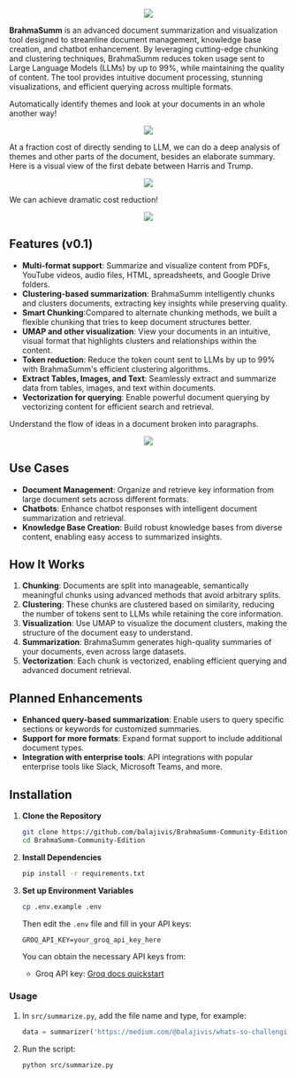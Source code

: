 
<p align="center">
  <img src="images/full_logo.png" />
</p>

**BrahmaSumm** is an advanced document summarization and visualization tool designed to streamline document management, knowledge base creation, and chatbot enhancement. By leveraging cutting-edge chunking and clustering techniques, BrahmaSumm reduces token usage sent to Large Language Models (LLMs) by up to 99%, while maintaining the quality of content. The tool provides intuitive document processing, stunning visualizations, and efficient querying across multiple formats.

Automatically identify themes and look at your documents in an whole another way!
<p align="center">
  <img src="images/umap.png" />
</p>

At a fraction cost of directly sending to LLM, we can do a deep analysis of themes and other parts of the document, besides an elaborate summary. Here is a visual view of the first debate between Harris and Trump.

<p align="center">
  <img src="images/presidential_debate_themes.png" />
</p>

We can achieve dramatic cost reduction!
<p align="center">
  <img src="images/cost.png" />
</p>

## Features (v0.1)
- **Multi-format support**: Summarize and visualize content from PDFs, YouTube videos, audio files, HTML, spreadsheets, and Google Drive folders.
- **Clustering-based summarization**: BrahmaSumm intelligently chunks and clusters documents, extracting key insights while preserving quality.
- **Smart Chunking**:Compared to alternate chunking methods, we built a flexible chunking that tries to keep document structures better.
- **UMAP and other visualization**: View your documents in an intuitive, visual format that highlights clusters and relationships within the content.
- **Token reduction**: Reduce the token count sent to LLMs by up to 99% with BrahmaSumm's efficient clustering algorithms.
- **Extract Tables, Images, and Text**: Seamlessly extract and summarize data from tables, images, and text within documents.
- **Vectorization for querying**: Enable powerful document querying by vectorizing content for efficient search and retrieval.

Understand the flow of ideas in a document broken into paragraphs.
<p align="center">
  <img src="images/document_flow.png" />
</p>

## Use Cases
- **Document Management**: Organize and retrieve key information from large document sets across different formats.
- **Chatbots**: Enhance chatbot responses with intelligent document summarization and retrieval.
- **Knowledge Base Creation**: Build robust knowledge bases from diverse content, enabling easy access to summarized insights.

## How It Works
1. **Chunking**: Documents are split into manageable, semantically meaningful chunks using advanced methods that avoid arbitrary splits.
2. **Clustering**: These chunks are clustered based on similarity, reducing the number of tokens sent to LLMs while retaining the core information.
3. **Visualization**: Use UMAP to visualize the document clusters, making the structure of the document easy to understand.
4. **Summarization**: BrahmaSumm generates high-quality summaries of your documents, even across large datasets.
5. **Vectorization**: Each chunk is vectorized, enabling efficient querying and advanced document retrieval.

## Planned Enhancements
- **Enhanced query-based summarization**: Enable users to query specific sections or keywords for customized summaries.
- **Support for more formats**: Expand format support to include additional document types.
- **Integration with enterprise tools**: API integrations with popular enterprise tools like Slack, Microsoft Teams, and more.

## Installation

1. **Clone the Repository**
   ```bash
   git clone https://github.com/balajivis/BrahmaSumm-Community-Edition.git
   cd BrahmaSumm-Community-Edition
   ```

2. **Install Dependencies**
   ```bash
   pip install -r requirements.txt
   ```

3. **Set up Environment Variables**
   ```bash
   cp .env.example .env
   ```
   Then edit the `.env` file and fill in your API keys:
   ```
   GROQ_API_KEY=your_groq_api_key_here
   ```
   You can obtain the necessary API keys from:
   - Groq API key: [Groq docs quickstart](https://console.groq.com/docs/quickstart)

### Usage

1. In `src/summarize.py`, add the file name and type, for example:
   ```python
   data = summarizer('https://medium.com/@balajivis/whats-so-challenging-about-building-chatbots-drawing-lessons-from-the-trenches-1ca7343c6e3d', "web")
   ```

2. Run the script:
   ```bash
   python src/summarize.py
   ```